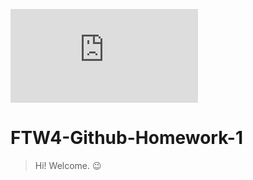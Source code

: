 ![Meet JD](https://www.facebook.com/photo.php?fbid=3547364785283589&set=a.148812818472153&type=3&theater/so.png)
# FTW4-Github-Homework-1
> Hi! Welcome. :wink:
